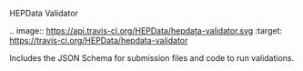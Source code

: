 HEPData Validator

.. image:: https://api.travis-ci.org/HEPData/hepdata-validator.svg
        :target: https://travis-ci.org/HEPData/hepdata-validator


Includes the JSON Schema for submission files and code to run validations.